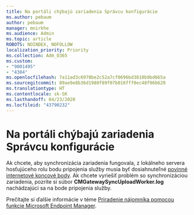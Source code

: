 ```yaml
---
title: Na portáli chýbajú zariadenia Správcu konfigurácie
ms.author: pebaum
author: pebaum
manager: mnirkhe
ms.audience: Admin
ms.topic: article
ROBOTS: NOINDEX, NOFOLLOW
localization_priority: Priority
ms.collection: Adm_O365
ms.custom:
- "9001495"
- "4384"
ms.openlocfilehash: 7a11ad3c6970be2c52a7cf0696bd3810b9bd665a
ms.sourcegitcommit: 89ae9e8b36d1980f89f07b016fff0ec48f96b620
ms.translationtype: HT
ms.contentlocale: sk-SK
ms.lasthandoff: 04/23/2020
ms.locfileid: "43790232"
---
```

# <a name="configuration-manager-devices-missing-in-the-portal"></a>Na portáli chýbajú zariadenia Správcu konfigurácie

Ak chcete, aby synchronizácia zariadenia fungovala, z lokálneho servera hosťujúceho rolu bodu pripojenia služby musia byť dosiahnuteľné [povinné internetové koncové body](https://docs.microsoft.com/configmgr/tenant-attach/device-sync-actions#internet-endpoints). Ak chcete vyriešiť problém so synchronizáciou zariadenia, pozrite si súbor **CMGatewaySyncUploadWorker.log** nachádzajúci sa na bode pripojenia služby.

Prečítajte si ďalšie informácie v téme [Priradenie nájomníka pomocou funkcie Microsoft Endpoint Manager](https://docs.microsoft.com/configmgr/tenant-attach/).

